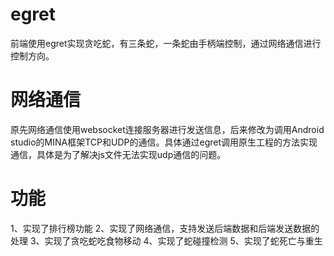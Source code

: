 # egret
前端使用egret实现贪吃蛇，有三条蛇，一条蛇由手柄端控制，通过网络通信进行控制方向。

# 网络通信
原先网络通信使用websocket连接服务器进行发送信息，后来修改为调用Android studio的MINA框架TCP和UDP的通信。具体通过egret调用原生工程的方法实现通信，具体是为了解决js文件无法实现udp通信的问题。

# 功能
1、实现了排行榜功能
2、实现了网络通信，支持发送后端数据和后端发送数据的处理
3、实现了贪吃蛇吃食物移动
4、实现了蛇碰撞检测
5、实现了蛇死亡与重生
